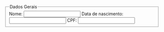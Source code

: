 <!DOCTYPE html>

<HTML>
    <head>
        <title> Formulário </title>
    </head>
        <body>
            <form action="/pagina-processa-dados-do-form" mothod="post">
                <fieldset>
                    <legend> Dados Gerais </legend>
                    <label for="nome">Nome:</label>
                    <input type="text" minlength="3" id="nome"/>
                    <label for="data_de_nascimento"> Data de nascimento: </label>
                    <input type="text" id="data_de_nascimento"/>
                    <labelo for="CPF"> CPF: </labelo>
                    <input type="text" minlenght="11" id="cpf"/>
                </fieldset>
            </form>
        </body>
</HTML>

